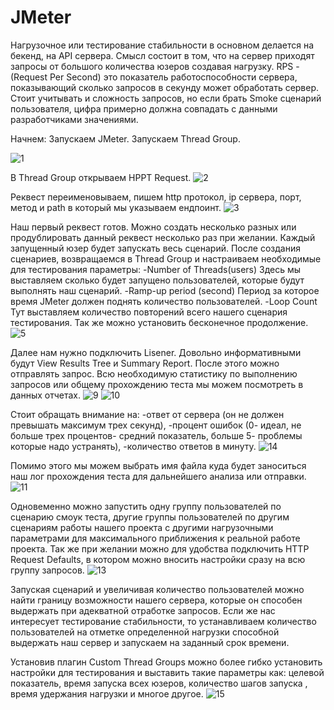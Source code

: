 # JMeter
Нагрузочное или тестирование стабильности в основном делается на бекенд, на API сервера. Смысл состоит в том, что на сервер приходят запросы от большого количества юзеров создавая нагрузку.
RPS - (Request Per Second) это показатель работоспособности сервера, показывающий сколько запросов в секунду может обработать сервер. Стоит учитывать и сложность запросов, но если брать Smoke сценарий 
пользователя, цифра примерно должна совпадать с данными разработчиками значениями.

Начнем:
Запускаем JMeter.
Запускаем Thread Group.

![1](image/1.png)

В Thread Group открываем HPPT Request.
![2](image/2.png)

Реквест переименовываем, пишем http протокол, ip сервера, порт, метод и path в который мы указываем ендпоинт.
![3](image/3.png)
 
Наш первый реквест готов. Можно создать несколько разных или продублировать данный реквест несколько раз при желании. Каждый запущенный юзер будет запускать весь сценарий.
После создания сценариев, возвращаемся в Thread Group и настраиваем необходимые для тестирования параметры:
-Number of Threads(users) Здесь мы выставляем сколько будет запущено пользователей, которые будут выполнять наш сценарий.
-Ramp-up period (second) Период за которое время JMeter должен поднять количество пользователей.
-Loop Count Тут выставляем количество повторений всего нашего сценария тестирования. Так же можно установить бесконечное продолжение.
![5](image/5.png)
 
Далее нам нужно подключить Lisener. Довольно информативными будут View Results Tree и Summary Report.
После этого можно отправлять запрос. Всю необходимую статистику по выполнению запросов или общему прохождению теста мы можем посмотреть в данных отчетах.
![9](image/9.png)
![10](image/10.png)
 
Стоит обращать внимание на:
-ответ от сервера (он не должен превышать максимум трех секунд),
-процент ошибок (0- идеал, не больше трех процентов- средний показатель, больше 5- проблемы которые надо устранять),
-количество ответов в минуту.
![14](image/14.png)

Помимо этого мы можем выбрать имя файла куда будет заноситься наш лог прохождения теста для дальнейшего анализа
или отправки.
![11](image/11.png)

Одновеменно можно запустить одну группу пользователей по сценарию смоук теста, другие группы пользователей по другим сценариям работы нашего проекта с другими нагрузочными параметрами для
максимального приближения к реальной работе проекта. Так же при желании можно для удобства подключить HTTP Request Defaults, в котором можно вносить настройки сразу на всю группу запросов.
![13](image/13.png)

Запуская сценарий и увеличивая количество пользователей можно найти границу возможности нашего сервера, которые он способен выдержать при адекватной отработке запросов.
Если же нас интересует тестирование стабильности, то устанавливаем количество пользователей на отметке определенной нагрузки способной выдержать наш сервер и запускаем на заданный срок времени.

Установив плагин Custom Thread Groups можно более гибко установить настройки для тестирования и выставить такие параметры как:
целевой показатель, время запуска всех юзеров, количество шагов запуска , время удержания нагрузки и многое другое.
![15](image/15.png)
